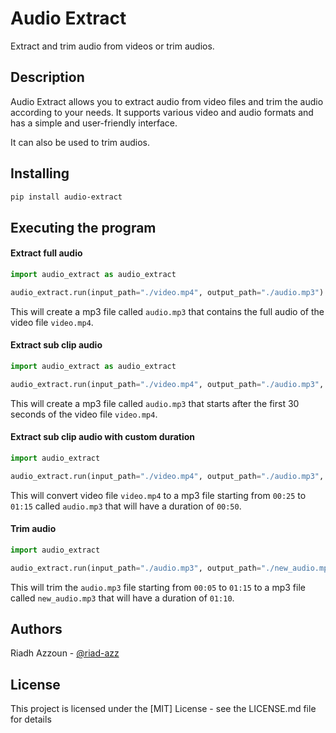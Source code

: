 # Audio Extract

Extract and trim audio from videos or trim audios.

## Description

Audio Extract allows you to extract audio from video files and trim the audio according to your needs.
It supports various video and audio formats and has a simple and user-friendly interface.

It can also be used to trim audios.

## Installing

```bash
pip install audio-extract
```

## Executing the program

#### Extract full audio

```python
import audio_extract as audio_extract

audio_extract.run(input_path="./video.mp4", output_path="./audio.mp3")
```

This will create a mp3 file called `audio.mp3` that contains the full audio of the video file `video.mp4`.

#### Extract sub clip audio

```python
import audio_extract as audio_extract

audio_extract.run(input_path="./video.mp4", output_path="./audio.mp3", start_time="00:30")
```

This will create a mp3 file called `audio.mp3` that starts after the first 30 seconds of the video file `video.mp4`.

#### Extract sub clip audio with custom duration

```python
import audio_extract

audio_extract.run(input_path="./video.mp4", output_path="./audio.mp3", start_time="00:25", duration="01:15")
```

This will convert video file `video.mp4` to a mp3 file starting from `00:25` to `01:15`
called `audio.mp3` that will have a duration of `00:50`.

#### Trim audio

```python
import audio_extract

audio_extract.run(input_path="./audio.mp3", output_path="./new_audio.mp3", start_time="00:05", duration="01:15")
```

This will trim the `audio.mp3` file starting from `00:05` to `01:15`  to a mp3 file called `new_audio.mp3` that will
have a duration of `01:10`.

## Authors

Riadh Azzoun - [@riad-azz](https://github.com/riad-azz)

## License

This project is licensed under the [MIT] License - see the LICENSE.md file for details